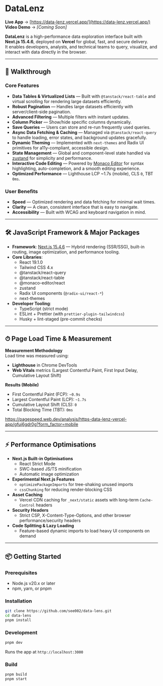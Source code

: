 # DataLenz

**Live App** → [https://data-lenz.vercel.app/](https://data-lenz.vercel.app/)  
**Video Demo** → _[Coming Soon]_

**DataLenz** is a high-performance data exploration interface built with **Next.js 15.4.6**, deployed on **Vercel** for global, fast, and secure delivery.  
It enables developers, analysts, and technical teams to query, visualize, and interact with data directly in the browser.

---

## 🚀 Walkthrough

### Core Features

- **Data Tables & Virtualized Lists** — Built with `@tanstack/react-table` and virtual scrolling for rendering large datasets efficiently.
- **Robust Pagination** — Handles large datasets efficiently with server/client-side pagination.
- **Advanced Filtering** — Multiple filters with instant updates.
- **Column Picker** — Show/hide specific columns dynamically.
- **Save Queries** — Users can store and re-run frequently used queries.
- **Async Data Fetching & Caching** — Managed via `@tanstack/react-query` to handle loading, error states, and background updates gracefully.
- **Dynamic Theming** — Implemented with `next-themes` and Radix UI primitives for a11y-compliant, accessible design.
- **State Management** — Global and component-level state handled via [zustand](https://github.com/pmndrs/zustand) for simplicity and performance.
- **Interactive Code Editing** — Powered by [Monaco Editor](https://github.com/suren-atoyan/monaco-react) for syntax highlighting, auto-completion, and a smooth editing experience.
- **Optimized Performance** — Lighthouse LCP ~1.7s (mobile), CLS `0`, TBT `0ms`.

### User Benefits

- **Speed** — Optimized rendering and data fetching for minimal wait times.
- **Clarity** — A clean, consistent interface that is easy to navigate.
- **Accessibility** — Built with WCAG and keyboard navigation in mind.

---

## 🛠 JavaScript Framework & Major Packages

- **Framework**: [Next.js 15.4.6](https://nextjs.org/) — Hybrid rendering (SSR/SSG), built-in routing, image optimization, and performance tooling.
- **Core Libraries**:
  - React 19.1.0
  - Tailwind CSS 4.x
  - @tanstack/react-query
  - @tanstack/react-table
  - @monaco-editor/react
  - zustand
  - Radix UI components (`@radix-ui/react-*`)
  - next-themes
- **Developer Tooling**:
  - TypeScript (strict mode)
  - ESLint + Prettier (with `prettier-plugin-tailwindcss`)
  - Husky + lint-staged (pre-commit checks)

---

## ⏱ Page Load Time & Measurement

**Measurement Methodology**  
Load time was measured using:

- **Lighthouse** in Chrome DevTools
- **Web Vitals** metrics (Largest Contentful Paint, First Input Delay, Cumulative Layout Shift)

**Results (Mobile)**

- First Contentful Paint (FCP): `~0.9s`
- Largest Contentful Paint (LCP): `~1.7s`
- Cumulative Layout Shift (CLS): `0`
- Total Blocking Time (TBT): `0ms`

https://pagespeed.web.dev/analysis/https-data-lenz-vercel-app/gfuj6gdr0g?form_factor=mobile

---

## ⚡ Performance Optimisations

- **Next.js Built-in Optimisations**
  - React Strict Mode
  - SWC-based JS/TS minification
  - Automatic image optimization
- **Experimental Next.js Features**
  - `optimizePackageImports` for tree-shaking unused imports
  - `cssChunking` for reducing render-blocking CSS
- **Asset Caching**
  - Vercel CDN caching for `_next/static` assets with long-term `Cache-Control` headers
- **Security Headers**
  - Strict CSP, X-Content-Type-Options, and other browser performance/security headers
- **Code Splitting & Lazy Loading**
  - Feature-based dynamic imports to load heavy UI components on demand

---

## 📦 Getting Started

### Prerequisites

- Node.js v20.x or later
- npm, yarn, or pnpm

### Installation

```sh
git clone https://github.com/see002/data-lens.git
cd data-lens
pnpm install
```

### Development

```sh
pnpm dev
```

Runs the app at `http://localhost:3000`

### Build

```sh
pnpm build
pnpm start
```
